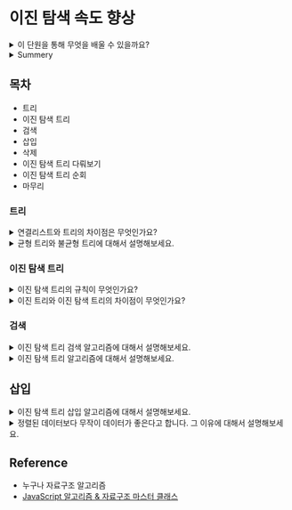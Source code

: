 # 이진 탐색 속도 향상
<details>
<summary>이 단원을 통해 무엇을 배울 수 있을까요?</summary>

> 이진 탐색 트리가 어떻게 구성이 되었는지 알 수 있습니다.  
> 이진 탐색과 이진 트리, 연결 리스트와의 차이점을 구별 할 수 있습니다.
 
</details>

<details>
<summary>Summery</summary>
> 
</details>

## 목차 
* 트리
* 이진 탐색 트리
* 검색
* 삽입
* 삭제
* 이진 탐색 트리 다뤄보기
* 이진 탐색 트리 순회
* 마무리

### 트리

<details>
<summary>연결리스트와 트리의 차이점은 무엇인가요?</summary>

* 연결 리스트는 각 노드마다 다른 한 노트를 연결하는 링크를 포함하고 있습니다.
* 트리는 노드기반 자료구조이지만 트리의 각 노트는 여러 노드로의 링크를 포함하고 있습니다.
</details>

<details>
<summary>균형 트리와 불균형 트리에 대해서 설명해보세요.</summary>

* 균형 트리는 모든 노드의 개수가 같으면 균형 트리라고 합니다.
* 불균형 트리는 하위 노드 갯수가 어느 한쪽이라고 다르면 불균형 트리라고 합니다.
</details>

### 이진 탐색 트리
<details>
<summary>이진 탐색 트리의 규칙이 무엇인가요?</summary>

* 각 노드의 자식은 최대 왼쪽 하나, 오른쪽 하나를 유지합니다.
* 이 때 왼쪽은 상위 노드보다 값이 작아야 하고 오른쪽 노드는 상위 노드보다 값이 커야 합니다.
</details>

<details>
<summary>이진 트리와 이진 탐색 트리의 차이점이 무엇인가요?</summary>

* 이진 트리는 왼쪽 오른쪽 노드 상관 없이 자식 노드가 있으면 이진 트리 이다.
* 이진 탐색 트리는 어느 한쪽에 치우치지 않고 왼쪽 자식 노드, 오른쪽 자식 노드를 유지해야 합니다.
</details>

### 검색
<details>
<summary>이진 탐색 트리 검색 알고리즘에 대해서 설명해보세요.</summary>

1. 노드를 지정합니다.
2. 찾을 값을 확인합니다.
3. 찾고 있는 값이 노드보다 작으면 왼쪽 하위 트리로 이동합니다.
4. 찾고 있는 값이 노드보다 크면 오른쪽 하위 트리로 이동합니ㅏㄷ.
5. 값을 찾을 때까지 이 과정을 계속 반복합니다.

</details>

<details>
<summary>이진 탐색 트리 알고리즘에 대해서 설명해보세요.</summary>

</details>

## 삽입
<details>
<summary>이진 탐색 트리 삽입 알고리즘에 대해서 설명해보세요.</summary>

</details>

<details>
<summary>정렬된 데이터보다 무작이 데이터가 좋은다고 합니다. 그 이유에 대해서 설명해보세요.</summary>

</details>

## Reference 
* 누구나 자료구조 알고리즘
* [JavaScript 알고리즘 & 자료구조 마스터 클래스](https://www.udemy.com/share/105zfq3@GwzZ4m6pK-EWOT8SgaKNL2xrHKEZfntsmsusVP9hmkW_gHMNflzNYvSVxi3aaVX4GQ==/)